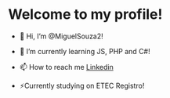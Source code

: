 # Welcome to my profile!

- 👋 Hi, I’m @MiguelSouza2!


- 🌱 I’m currently learning JS, PHP and C#!

- 📫 How to reach me [Linkedin](www.linkedin.com/in/miguel-souza-3b48a4274)


- ⚡Currently studying on ETEC Registro!

<!---
MiguelSouza2/MiguelSouza2 is a ✨ special ✨ repository because its `README.md` (this file) appears on your GitHub profile.
You can click the Preview link to take a look at your changes.
--->
